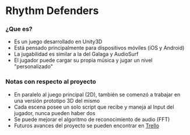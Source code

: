 # Rhythm Defenders #

### ¿Que es? ###

* Es un juego desarrollado en Unity3D
* Está pensado principalmente para dispositivos móviles (iOS y Android)
* La jugabilidad es similar a la del Galaga y AudioSurf 
* El jugador puede cargar su propia música y jugar un nivel "personalizado"

### Notas con respecto al proyecto ###

* En paralelo al juego principal (2D), también se comenzó a trabajar en una versión prototipo 3D del mismo
* Cada escena posee un solo script que recibe y maneja al Input del jugador, nunca pueden haber dos
* Se puede mejorar el algoritmo de reconocimiento de audio (FFT)
* Futuros avances del proyecto se pueden encontrar en [Trello](https://trello.com/b/VovUB59y/rhythm-defenders)